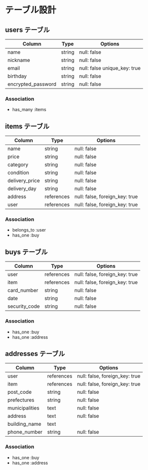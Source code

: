 # テーブル設計


## users テーブル


| Column             | Type   | Options                      |
| ------------------ | ------ | ---------------------------- |
| name               | string | null: false                  |
| nickname           | string | null: false                  |
| email              | string | null: false unique_key: true |
| birthday           | string | null: false                  | 
| encrypted_password | string | null: false                  |


### Association 

 * has_many :items


## items テーブル


| Column         | Type       | Options                        |
| -------------- | ---------- | ------------------------------ |
| name           | string     | null: false                    |
| price          | string     | null: false                    |
| category       | string     | null: false                    |
| condition      | string     | null: false                    | 
| delivery_price | string     | null: false                    |
| delivery_day   | string     | null: false                    |
| address        | references | null: false, foreign_key: true |
| user           | references | null: false, foreign_key: true |


### Association

 * belongs_to :user
 * has_one :buy


## buys テーブル


| Column        | Type       | Options                        |
| ------------- | ---------- | ------------------------------ |
| user          | references | null: false, foreign_key: true |
| item          | references | null: false, foreign_key: true |
| card_number   | string     | null: false                    |
| date          | string     | null: false                    |
| security_code | string     | null: false                    |

### Association

  * has_one :buy
  * has_one :address



## addresses テーブル


| Column        | Type       | Options                        |
| ------------- | ---------- | ------------------------------ |
| user          | references | null: false, foreign_key: true |
| item          | references | null: false, foreign_key: true |
| post_code     | string     | null: false                    |
| prefectures   | string     | null: false                    |
| municipalities| text       | null: false                    |
| address       | text       | null: false                    |
| building_name | text       |                                |
| phone_number  | string     | null: false                    |


### Association

  * has_one :buy
  * has_one :address

  